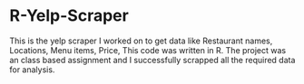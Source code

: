 # R-Yelp-Scraper
This is the yelp scraper I worked on to get data like Restaurant names, Locations,  Menu items, Price, 
This code was written in R. The project was an class based assignment and I successfully scrapped all the required data for analysis.

